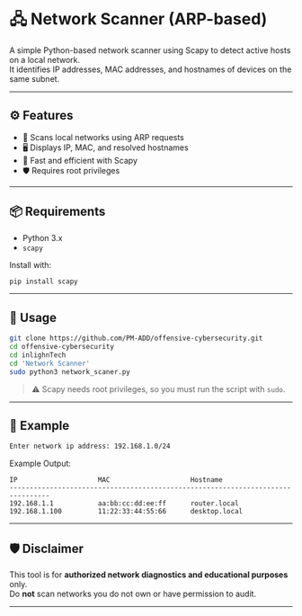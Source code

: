 
# 🖧 Network Scanner (ARP-based)

A simple Python-based network scanner using Scapy to detect active hosts on a local network.  
It identifies IP addresses, MAC addresses, and hostnames of devices on the same subnet.

---

## ⚙️ Features

- 🔎 Scans local networks using ARP requests
- 🖥 Displays IP, MAC, and resolved hostnames
- 🚀 Fast and efficient with Scapy
- 🛡 Requires root privileges

---

## 📦 Requirements

- Python 3.x
- `scapy`

Install with:
```bash
pip install scapy
```

---

## 🚀 Usage

```bash
git clone https://github.com/PM-ADD/offensive-cybersecurity.git
cd offensive-cybersecurity
cd inlighnTech
cd 'Network Scanner'
sudo python3 network_scaner.py
```

> ⚠️ Scapy needs root privileges, so you must run the script with `sudo`.

---

## 🧭 Example

```bash
Enter network ip address: 192.168.1.0/24
```

Example Output:
```
IP                    MAC                    Hostname
--------------------------------------------------------------------------------
192.168.1.1           aa:bb:cc:dd:ee:ff      router.local
192.168.1.100         11:22:33:44:55:66      desktop.local
```



---

## 🛡 Disclaimer

This tool is for **authorized network diagnostics and educational purposes** only.  
Do **not** scan networks you do not own or have permission to audit.

---

